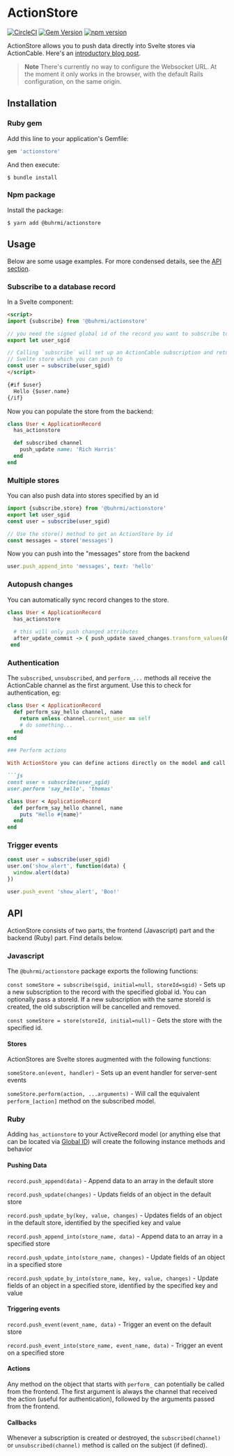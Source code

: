 # ActionStore

[![CircleCI](https://circleci.com/gh/buhrmi/actionstore.svg?style=shield)](https://circleci.com/gh/buhrmi/actionstore)
[![Gem Version](https://badge.fury.io/rb/actionstore.svg)](https://rubygems.org/gems/actionstore)
[![npm version](https://badge.fury.io/js/@buhrmi%2Factionstore.svg)](https://www.npmjs.com/package/@buhrmi/actionstore)

ActionStore allows you to push data directly into Svelte stores via ActionCable. Here's an [introductory blog post](https://dev.to/buhrmi/actionstore-real-time-svelte-stores-for-rails-4jhg).

> **Note**
> There's currently no way to configure the Websocket URL. At the moment it only works in the browser, with the default Rails configuration, on the same origin.

## Installation

### Ruby gem

Add this line to your application's Gemfile:

```ruby
gem 'actionstore'
```

And then execute:

    $ bundle install

### Npm package

Install the package:

    $ yarn add @buhrmi/actionstore

## Usage

Below are some usage examples. For more condensed details, see the [API section](#API).

### Subscribe to a database record

In a Svelte component:

```html
<script>
import {subscribe} from '@buhrmi/actionstore'

// you need the signed global id of the record you want to subscribe to
export let user_sgid

// Calling `subscribe` will set up an ActionCable subscription and return a 
// Svelte store which you can push to
const user = subscribe(user_sgid)
</script>

{#if $user}
  Hello {$user.name}
{/if}
```

Now you can populate the store from the backend:

```ruby
class User < ApplicationRecord
  has_actionstore

  def subscribed channel
    push_update name: 'Rich Harris'
  end
end
```

### Multiple stores

You can also push data into stores specified by an id

```js
import {subscribe,store} from '@buhrmi/actionstore'
export let user_sgid
const user = subscribe(user_sgid)

// Use the store() method to get an ActionStore by id
const messages = store('messages')

```

Now you can push into the "messages" store from the backend

```ruby
user.push_append_into 'messages', text: 'hello'
```

### Autopush changes

You can automatically sync record changes to the store.

```ruby
class User < ApplicationRecord
  has_actionstore
  
  # this will only push changed attributes
  after_update_commit -> { push_update saved_changes.transform_values(&:last) }
 end
```

### Authentication

The `subscribed`, `unsubscribed`, and `perform_...` methods all receive the ActionCable channel as the first argument. Use this  to check for authentication, eg:

```ruby
class User < ApplicationRecord
  def perform_say_hello channel, name
    return unless channel.current_user == self
    # do something...
  end
end

### Perform actions

With ActionStore you can define actions directly on the model and call them from the frontend.

```js
const user = subscribe(user_sgid)
user.perform 'say_hello', 'thomas'
```

```ruby
class User < ApplicationRecord
  def perform_say_hello channel, name
    puts "Hello #{name}"
  end
end
```

### Trigger events

```js
const user = subscribe(user_sgid)
user.on('show_alert', function(data) {
  window.alert(data)
})
```

```ruby
user.push_event 'show_alert', 'Boo!'
```



## API

ActionStore consists of two parts, the frontend (Javascript) part and the backend (Ruby) part. Find details below.

### Javascript

The `@buhrmi/actionstore` package exports the following functions:

`const someStore = subscribe(sgid, initial=null, storeId=sgid)` - Sets up a new subscription to the record with the specified global id. You can optionally pass a storeId. If a new subscription with the same storeId is created, the old subscription will be cancelled and removed.

`const someStore = store(storeId, initial=null)` - Gets the store with the specified id.

#### Stores

ActionStores are Svelte stores augmented with the following functions:

`someStore.on(event, handler)` - Sets up an event handler for server-sent events

`someStore.perform(action, ...arguments)` - Will call the equivalent `perform_[action]` method on the subscribed model.

### Ruby

Adding `has_actionstore` to your ActiveRecord model (or anything else that can be located via [Global ID](https://github.com/rails/globalid)) will create the following instance methods and behavior

#### Pushing Data

`record.push_append(data)` - Append data to an array in the default store

`record.push_update(changes)` - Updats fields of an object in the default store

`record.push_update_by(key, value, changes)` - Updates fields of an object in the default store, identified by the specified key and value

`record.push_append_into(store_name, data)` - Append data to an array in a specified store

`record.push_update_into(store_name, changes)` - Update fields of an object in a specified store

`record.push_update_by_into(store_name, key, value, changes)` - Update fields of an object in a specified store, identified by the specified key and value

#### Triggering events

`record.push_event(event_name, data)` - Trigger an event on the default store

`record.push_event_into(store_name, event_name, data)` - Trigger an event on a specified store

#### Actions

Any method on the object that starts with `perform_` can potentially be called from the frontend. The first argument is always the channel that received the action (useful for authentication), followed by the arguments passed from the frontend.

#### Callbacks

Whenever a subscription is created or destroyed, the `subscribed(channel)` or `unsubscribed(channel)` method is called on the subject (if defined).
